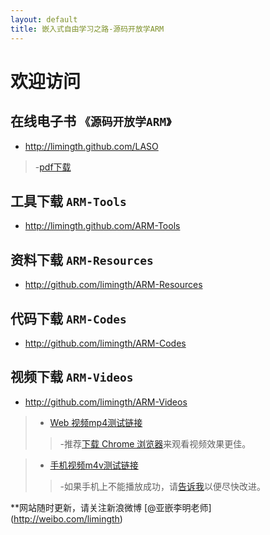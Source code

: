 ```yaml
---
layout: default
title: 嵌入式自由学习之路-源码开放学ARM
---
```


# 欢迎访问 

## 在线电子书  `《源码开放学ARM》`  
+ <http://limingth.github.com/LASO>    
> -[pdf下载](LASO/LASO.zh.pdf)  

## 工具下载  `ARM-Tools`   
+ <http://limingth.github.com/ARM-Tools>

## 资料下载  `ARM-Resources`  
+ <http://github.com/limingth/ARM-Resources>

## 代码下载  `ARM-Codes`   
+ <http://github.com/limingth/ARM-Codes>

## 视频下载  `ARM-Videos`   
+ <http://github.com/limingth/ARM-Videos>

>* [Web 视频mp4测试链接](http://limingth.github.com/ARM-Videos/video-demo/test-mp4.html)    
>> -推荐[下载 Chrome 浏览器](http://www.google.com/chrome)来观看视频效果更佳。

>* [手机视频m4v测试链接](http://limingth.github.com/ARM-Videos/video-demo2/test-m4v.html)   
>> -如果手机上不能播放成功，请[告诉我](mailto:2372614758@qq.com)以便尽快改进。



**网站随时更新，请关注新浪微博 [@亚嵌李明老师] (http://weibo.com/limingth)
